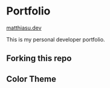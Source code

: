 # Portfolio
[matthiasu.dev](https://matthiasu.dev)

This is my personal developer portfolio.

## Forking this repo

## Color Theme

